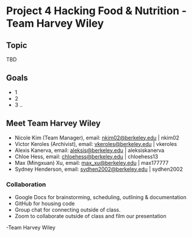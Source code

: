 # Project 4 Hacking Food & Nutrition - Team Harvey Wiley 

## Topic
TBD

## Goals
- 1
- 2
- 3 ..

## Meet Team Harvey Wiley 
- Nicole Kim (Team Manager), email: nkim02@berkeley.edu | nkim02
- Victor Keroles (Archivist), email: vkeroles@berkeley.edu | vkeroles 
- Alexis Kanerva, email: aleksis@berkeley.edu | aleksiskanerva
- Chloe Hess, email: chloehess@berkeley.edu | chloehess13
- Max (Mingxuan) Xu, email: max_xu@berkeley.edu | max177777
- Sydney Henderson, email: sydhen2002@berkeley.edu | sydhen2002

### Collaboration
- Google Docs for brainstorming, scheduling, outlining & documentation
- GitHub for housing code
- Group chat for connecting outside of class.
- Zoom to collaborate outside of class and film our presentation

-Team Harvey Wiley 
